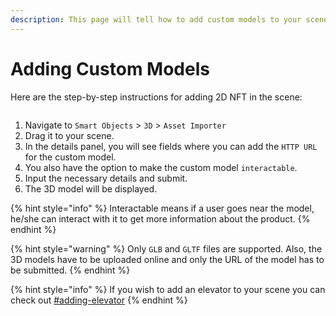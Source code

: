 ```yaml
---
description: This page will tell how to add custom models to your scene.
---
```


# Adding Custom Models

Here are the step-by-step instructions for adding 2D NFT in the scene:

<figure><img src="../../../../.gitbook/assets/asset importer.png" alt=""><figcaption></figcaption></figure>

1. Navigate to `Smart Objects` > `3D` > `Asset Importer`
2. Drag it to your scene.
3. In the details panel, you will see fields where you can add the `HTTP URL` for the custom model.
4. You also have the option to make the custom model `interactable`.&#x20;
5. Input the necessary details and submit.
6. The 3D model will be displayed.

{% hint style="info" %}
Interactable means if a user goes near the model, he/she can interact with it to get more information about the product.
{% endhint %}

{% hint style="warning" %}
Only `GLB` and `GLTF` files are supported. Also, the 3D models have to be uploaded online and only the URL of the model has to be submitted.
{% endhint %}

{% hint style="info" %}
If you wish to add an elevator to your scene you can check out [#adding-elevator](adding-building.md#adding-elevator "mention")
{% endhint %}
